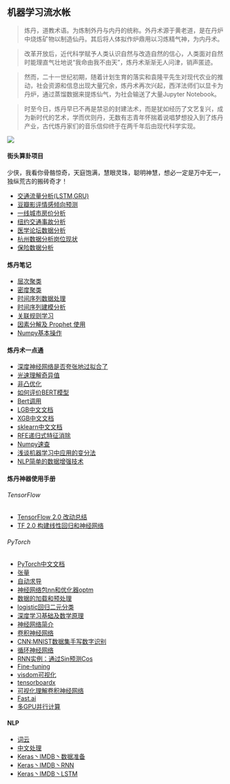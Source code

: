 ## 机器学习流水帐
> 炼丹，道教术语。为炼制外丹与内丹的统称。外丹术源于黄老道，是在丹炉中烧炼矿物以制造仙丹。其后将人体拟作炉鼎用以习炼精气神，为内丹术。

> 改革开放后，近代科学赋予人类认识自然与改造自然的信心，人类面对自然时能理直气壮地说“我命由我不由天”，炼丹术渐渐无人问津，销声匿迹。

> 然而，二十一世纪初期，随着计划生育的落实和袁隆平先生对现代农业的推动，社会资源和信息出现大量冗余，炼丹术再次兴起，西洋法师们以显卡为丹炉，通过蒸馏数据来提炼仙气，为社会输送了大量Jupyter Notebook。

> 时至今日，炼丹早已不再是禁忌的封建法术，而是犹如经历了文艺复兴，成为新时代的艺术，学而优则丹，无数有志青年怀揣着说唱梦想投入到了炼丹产业，古代炼丹家们的音乐信仰终于在两千年后由现代科学实现。


![](https://github.com/weiyunchen/weiyunchen.github.io/blob/master/fm.png)


#### 街头算卦项目
少侠，我看你骨骼惊奇，天庭饱满，慧眼灵珠，聪明神慧，想必一定是万中无一，独纵荒古的搬砖奇才！
- [交通流量分析(LSTM,GRU)](https://nbviewer.jupyter.org/github/weiyunchen/weiyunchen.github.io/blob/master/%E7%AE%80%E5%8D%95%E5%B0%8F%E9%A1%B9%E7%9B%AE/%E4%BA%A4%E9%80%9A%E6%B5%81%E9%87%8F%E5%88%86%E6%9E%90(LSTM%2CGRU).ipynb)
- [豆瓣影评情感倾向预测](https://nbviewer.jupyter.org/github/weiyunchen/weiyunchen.github.io/blob/master/%E7%AE%80%E5%8D%95%E5%B0%8F%E9%A1%B9%E7%9B%AE/%E8%B1%86%E7%93%A3%E7%94%B5%E5%BD%B1%E8%AF%84%E8%AE%BA%E6%83%85%E6%84%9F%E5%80%BE%E5%90%91%E9%A2%84%E6%B5%8B.ipynb)
- [一线城市房价分析](https://nbviewer.jupyter.org/github/weiyunchen/weiyunchen.github.io/blob/master/%E7%AE%80%E5%8D%95%E5%B0%8F%E9%A1%B9%E7%9B%AE/%E4%B8%80%E7%BA%BF%E5%9F%8E%E5%B8%82%E6%88%BF%E4%BB%B7%E5%88%86%E6%9E%90.ipynb)
- [纽约交通事故分析](https://nbviewer.jupyter.org/github/weiyunchen/weiyunchen.github.io/blob/master/%E7%AE%80%E5%8D%95%E5%B0%8F%E9%A1%B9%E7%9B%AE/%E7%BA%BD%E7%BA%A6%E4%BA%A4%E9%80%9A%E4%BA%8B%E6%95%85%E5%88%86%E6%9E%90.ipynb)
- [医学论坛数据分析](https://nbviewer.jupyter.org/github/weiyunchen/weiyunchen.github.io/blob/master/%E7%AE%80%E5%8D%95%E5%B0%8F%E9%A1%B9%E7%9B%AE/%E5%8C%BB%E5%AD%A6%E8%AE%BA%E5%9D%9B%E7%9A%84%E6%95%B0%E6%8D%AE%E5%88%86%E6%9E%90.ipynb)
- [杭州数据分析岗位现状](https://nbviewer.jupyter.org/github/weiyunchen/weiyunchen.github.io/blob/master/%E7%AE%80%E5%8D%95%E5%B0%8F%E9%A1%B9%E7%9B%AE/%E6%9D%AD%E5%B7%9E%E6%95%B0%E6%8D%AE%E5%88%86%E6%9E%90%E5%B2%97%E7%8E%B0%E7%8A%B6%E5%88%86%E6%9E%90.ipynb)
- [保险数据分析](https://nbviewer.jupyter.org/github/weiyunchen/weiyunchen.github.io/blob/master/%E7%AE%80%E5%8D%95%E5%B0%8F%E9%A1%B9%E7%9B%AE/%E4%BF%9D%E9%99%A9%E6%95%B0%E6%8D%AE%E5%88%86%E6%9E%90.ipynb)
#### 炼丹笔记
- [层次聚类](https://nbviewer.jupyter.org/github/weiyunchen/weiyunchen.github.io/blob/master/%E7%AC%94%E8%AE%B0%E8%AF%BE%E7%A8%8B%E6%95%B4%E7%90%86/%E5%B1%82%E6%AC%A1%E8%81%9A%E7%B1%BB%E6%96%B9%E6%B3%95.ipynb)
- [密度聚类](https://nbviewer.jupyter.org/github/weiyunchen/weiyunchen.github.io/blob/master/%E7%AC%94%E8%AE%B0%E8%AF%BE%E7%A8%8B%E6%95%B4%E7%90%86/%E5%AF%86%E5%BA%A6%E8%81%9A%E7%B1%BB%E6%96%B9%E6%B3%95.ipynb)
- [时间序列数据处理](https://nbviewer.jupyter.org/github/weiyunchen/weiyunchen.github.io/blob/master/%E7%AC%94%E8%AE%B0%E8%AF%BE%E7%A8%8B%E6%95%B4%E7%90%86/%E6%97%B6%E9%97%B4%E5%BA%8F%E5%88%97%E6%95%B0%E6%8D%AE%E5%A4%84%E7%90%86.ipynb)
- [时间序列建模分析](https://nbviewer.jupyter.org/github/weiyunchen/weiyunchen.github.io/blob/master/%E7%AC%94%E8%AE%B0%E8%AF%BE%E7%A8%8B%E6%95%B4%E7%90%86/%E6%97%B6%E9%97%B4%E5%BA%8F%E5%88%97%E5%BB%BA%E6%A8%A1%E5%88%86%E6%9E%90.ipynb)
- [关联规则学习](https://nbviewer.jupyter.org/github/weiyunchen/weiyunchen.github.io/blob/master/%E7%AC%94%E8%AE%B0%E8%AF%BE%E7%A8%8B%E6%95%B4%E7%90%86/%E5%85%B3%E8%81%94%E8%A7%84%E5%88%99%E5%AD%A6%E4%B9%A0.ipynb)
- [因素分解及 Prophet 使用](https://nbviewer.jupyter.org/github/weiyunchen/weiyunchen.github.io/blob/master/%E7%AC%94%E8%AE%B0%E8%AF%BE%E7%A8%8B%E6%95%B4%E7%90%86/%E5%9B%A0%E7%B4%A0%E5%88%86%E8%A7%A3%E5%8F%8A%20Prophet%20%E5%B7%A5%E5%85%B7%E4%BD%BF%E7%94%A8.ipynb)
- [Numpy基本操作](https://nbviewer.jupyter.org/github/weiyunchen/weiyunchen.github.io/blob/master/%E7%AC%94%E8%AE%B0%E8%AF%BE%E7%A8%8B%E6%95%B4%E7%90%86/Numpy%E5%9F%BA%E6%9C%AC%E6%93%8D%E4%BD%9C.ipynb)
#### 炼丹术一点通
- [深度神经网络是否夸张地过拟合了](https://mp.weixin.qq.com/s?__biz=MzU1NDA4NjU2MA==&mid=2247496352&idx=2&sn=e965b288799f07591e8c00e76ca149a7&chksm=fbea4b6fcc9dc279105733036f3e9efd76e17aeb742cbe3d97f18352ba1dcc47dfdac3faba9d&scene=0&xtrack=1#rd)
- [光速理解奇异值](https://www.matongxue.com/madocs/306.html)
- [非凸优化](https://zhuanlan.zhihu.com/optimization)
- [如何评价BERT模型](https://www.zhihu.com/question/298203515/answer/579198043)
- [Bert调用](https://www.kesci.com/home/project/5bfaa482954d6e001067396d/code)
- [LGB中文文档](http://lightgbm.apachecn.org/#/)
- [XGB中文文档](http://xgboost.apachecn.org/#/)
- [sklearn中文文档](http://sklearn.apachecn.org/#/)
- [RFE递归式特征消除](https://zhuanlan.zhihu.com/p/64900887)
- [Numpy速查](https://zhuanlan.zhihu.com/p/27334246)
- [浅谈机器学习中应用的变分法](https://muyi110.github.io/2018/%E6%B5%85%E8%B0%88%E6%9C%BA%E5%99%A8%E5%AD%A6%E4%B9%A0%E4%B8%AD%E5%BA%94%E7%94%A8%E7%9A%84%E5%8F%98%E5%88%86%E6%B3%95/)
- [NLP简单的数据增强技术](https://zhuanlan.zhihu.com/p/63182132)


#### 炼丹神器使用手册
###### TensorFlow
- [TensorFlow 2.0 改动总结](https://nbviewer.jupyter.org/github/weiyunchen/weiyunchen.github.io/blob/master/tf/TensorFlow%202.0%20%E6%94%B9%E5%8A%A8%E7%89%B9%E6%80%A7.ipynb)
- [TF 2.0 构建线性回归和神经网络](https://nbviewer.jupyter.org/github/weiyunchen/weiyunchen.github.io/blob/master/tf/TF%202.0%20%E6%9E%84%E5%BB%BA%E7%BA%BF%E6%80%A7%E5%9B%9E%E5%BD%92%E5%92%8C%E7%A5%9E%E7%BB%8F%E7%BD%91%E7%BB%9C.ipynb)
###### PyTorch
- [PyTorch中文文档](https://pytorch-cn.readthedocs.io/zh/latest/)
- [张量](https://nbviewer.jupyter.org/github/zergtant/pytorch-handbook/blob/master/chapter2/2.1.1.pytorch-basics-tensor.ipynb)
- [自动求导](https://nbviewer.jupyter.org/github/zergtant/pytorch-handbook/blob/master/chapter2/2.1.2-pytorch-basics-autograd.ipynb)
- [神经网络包nn和优化器optm](https://nbviewer.jupyter.org/github/zergtant/pytorch-handbook/blob/master/chapter2/2.1.3-pytorch-basics-nerual-network.ipynb)
- [数据的加载和预处理](https://nbviewer.jupyter.org/github/zergtant/pytorch-handbook/blob/master/chapter2/2.1.4-pytorch-basics-data-lorder.ipynb)
- [logistic回归二元分类](https://nbviewer.jupyter.org/github/zergtant/pytorch-handbook/blob/master/chapter3/3.1-logistic-regression.ipynb)
- [深度学习基础及数学原理](https://nbviewer.jupyter.org/github/zergtant/pytorch-handbook/blob/master/chapter2/2.2-deep-learning-basic-mathematics.ipynb)
- [神经网络简介](https://nbviewer.jupyter.org/github/zergtant/pytorch-handbook/blob/master/chapter2/2.3-deep-learning-neural-network-introduction.ipynb)
- [卷积神经网络](https://nbviewer.jupyter.org/github/zergtant/pytorch-handbook/blob/master/chapter2/2.4-cnn.ipynb)
- [CNN:MNIST数据集手写数字识别](https://nbviewer.jupyter.org/github/zergtant/pytorch-handbook/blob/master/chapter3/3.2-mnist.ipynb)
- [循环神经网络](https://nbviewer.jupyter.org/github/zergtant/pytorch-handbook/blob/master/chapter2/2.5-rnn.ipynb)
- [RNN实例：通过Sin预测Cos](https://nbviewer.jupyter.org/github/zergtant/pytorch-handbook/blob/master/chapter3/3.3-rnn.ipynb)
- [Fine-tuning](https://nbviewer.jupyter.org/github/zergtant/pytorch-handbook/blob/master/chapter4/4.1-fine-tuning.ipynb)
- [visdom可视化](https://nbviewer.jupyter.org/github/zergtant/pytorch-handbook/blob/master/chapter4/4.2.1-visdom.ipynb)
- [tensorboardx](https://nbviewer.jupyter.org/github/zergtant/pytorch-handbook/blob/master/chapter4/4.2.2-tensorboardx.ipynb)
- [可视化理解卷积神经网络](https://nbviewer.jupyter.org/github/zergtant/pytorch-handbook/blob/master/chapter4/4.2.3-cnn-visualizing.ipynb)
- [Fast.ai](https://nbviewer.jupyter.org/github/zergtant/pytorch-handbook/blob/master/chapter4/4.3-fastai.ipynb)
- [多GPU并行计算](https://nbviewer.jupyter.org/github/zergtant/pytorch-handbook/blob/master/chapter4/4.5-multiply-gpu-parallel-training.ipynb)
#### NLP
- [词云](https://nbviewer.jupyter.org/github/weiyunchen/weiyunchen.github.io/blob/master/%E8%87%AA%E7%84%B6%E8%AF%AD%E8%A8%80%E5%A4%84%E7%90%86/%E8%AF%8D%E4%BA%91.ipynb)
- [中文处理](https://nbviewer.jupyter.org/github/weiyunchen/weiyunchen.github.io/blob/master/%E8%87%AA%E7%84%B6%E8%AF%AD%E8%A8%80%E5%A4%84%E7%90%86/%E4%B8%AD%E6%96%87%E8%AF%AD%E8%A8%80%E5%A4%84%E7%90%86.ipynb)
- [Keras丶IMDB丶数据准备](https://nbviewer.jupyter.org/github/weiyunchen/weiyunchen.github.io/blob/master/%E8%87%AA%E7%84%B6%E8%AF%AD%E8%A8%80%E5%A4%84%E7%90%86/Keras_Imdb_Introduce.ipynb)
- [Keras丶IMDB丶RNN](https://nbviewer.jupyter.org/github/weiyunchen/weiyunchen.github.io/blob/master/%E8%87%AA%E7%84%B6%E8%AF%AD%E8%A8%80%E5%A4%84%E7%90%86/Keras_Imdb_RNN.ipynb)
- [Keras丶IMDB丶LSTM](https://nbviewer.jupyter.org/github/weiyunchen/weiyunchen.github.io/blob/master/%E8%87%AA%E7%84%B6%E8%AF%AD%E8%A8%80%E5%A4%84%E7%90%86/Keras_Imdb_LSTM.ipynb)
